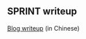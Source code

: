 ## SPRINT writeup

[Blog writeup](https://blog.hexrabbit.io/2020/08/25/Google-CTF-2020-sprint-Writeup) (in Chinese)

